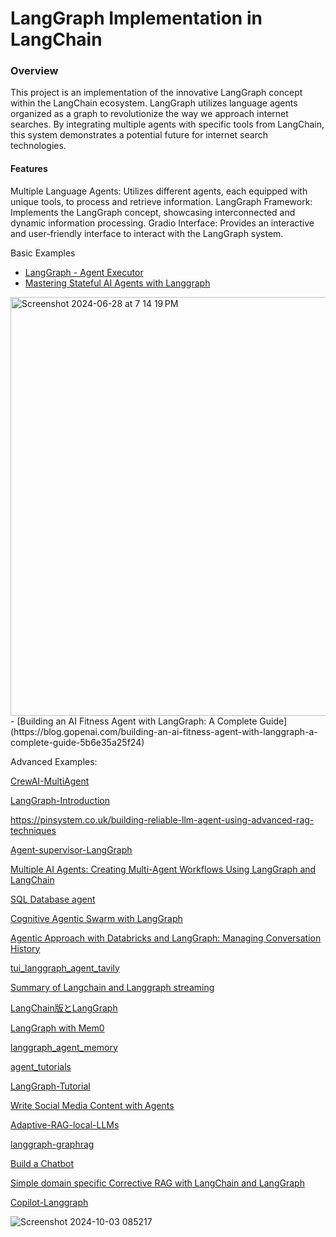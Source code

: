 # LangGraph Implementation in LangChain
### Overview
This project is an implementation of the innovative LangGraph concept within the LangChain ecosystem. LangGraph utilizes language agents organized as a graph to revolutionize the way we approach internet searches. By integrating multiple agents with specific tools from LangChain, this system demonstrates a potential future for internet search technologies.

#### Features
Multiple Language Agents: Utilizes different agents, each equipped with unique tools, to process and retrieve information.
LangGraph Framework: Implements the LangGraph concept, showcasing interconnected and dynamic information processing.
Gradio Interface: Provides an interactive and user-friendly interface to interact with the LangGraph system.

Basic Examples
- [LangGraph - Agent Executor](https://normalstory.tistory.com/m/entry/LangGraph-2-%EC%9C%A0%ED%98%95%EB%B3%84-%EC%8B%A4%EC%8A%B5)
- [Mastering Stateful AI Agents with Langgraph](https://div.beehiiv.com/p/mastering-stateful-ai-agents-langgraph) 
<img width="670" alt="Screenshot 2024-06-28 at 7 14 19 PM" src="https://github.com/andysingal/llm-course/assets/20493493/5cb2e8c1-ab21-4563-9a81-15faf7e88de6">
- [Building an AI Fitness Agent with LangGraph: A Complete Guide](https://blog.gopenai.com/building-an-ai-fitness-agent-with-langgraph-a-complete-guide-5b6e35a25f24)


Advanced Examples: 

[CrewAI-MultiAgent](https://levelup.gitconnected.com/for-a-multi-agent-framework-crewai-has-its-advantages-compared-to-autogen-a1df3ff66ed3)

[LangGraph-Introduction](https://github.com/pinecone-io/examples/blob/master/learn/generation/langchain/langgraph/00-langgraph-intro.ipynb) 

https://pinsystem.co.uk/building-reliable-llm-agent-using-advanced-rag-techniques 

[Agent-supervisor-LangGraph](https://gist.github.com/sravzpublic/534dbb3695180a5deca4df6cd0c118f4)

[Multiple AI Agents: Creating Multi-Agent Workflows Using LangGraph and LangChain](https://vijaykumarkartha.medium.com/multiple-ai-agents-creating-multi-agent-workflows-using-langgraph-and-langchain-0587406ec4e6) 

[SQL Database agent](https://github.com/langchain-ai/langsmith-cookbook/blob/main/testing-examples/agent-evals-with-langgraph/langgraph_sql_agent_eval.ipynb)

[Cognitive Agentic Swarm with LangGraph](https://medium.com/@abolcas/cognitive-agentic-swarm-with-langgraph-c34eba78f872)

[Agentic Approach with Databricks and LangGraph: Managing Conversation History](https://qiita.com/isanakamishiro2/items/b24cf0e199be652399f9) 

[tui_langgraph_agent_tavily](https://github.com/rokbenko/ai-playground/blob/main/langchain-tutorials/1-TUI_LangGraph_agent_Tavily/python/tui_langgraph_agent_tavily.py)

[Summary of Langchain and Langgraph streaming](https://note.com/rrrrrrrrrr_666/n/n3934dfc242b2) 

[LangChain版とLangGraph](https://qiita.com/YutaroOgawa2/items/cb5b1db9f07a1c4f3f54)

[LangGraph with Mem0](https://docs.mem0.ai/examples/langgraph)

[langgraph_agent_memory](https://github.com/rokbenko/ai-playground/blob/main/langchain-tutorials/2-TUI_LangGraph_agent_memory/python/tui_langgraph_agent_memory.py)

[agent_tutorials](https://github.com/samwit/agent_tutorials/tree/main)

[LangGraph-Tutorial](https://colab.research.google.com/drive/1nc0GzEHFW-xdqZzOiergQvSvvcJ4UVbl?usp=sharing)

[Write Social Media Content with Agents](https://www.mlexpert.io/bootcamp/write-social-media-content-with-agents)

[Adaptive-RAG-local-LLMs](https://langchain-ai.github.io/langgraph/tutorials/rag/langgraph_adaptive_rag_local/)

[langgraph-graphrag](https://github.com/milvus-io/bootcamp/blob/master/bootcamp/RAG/advanced_rag/langgraph-graphrag-agent-local.ipynb)

[Build a Chatbot](https://python.langchain.com/docs/tutorials/chatbot/)

[Simple domain specific Corrective RAG with LangChain and LangGraph](https://www.metadocs.co/2024/08/29/simple-domain-specific-corrective-rag-with-langchain-and-langgraph/)


[Copilot-Langgraph](https://docs.copilotkit.ai/coagents)

![Screenshot 2024-10-03 085217](https://github.com/user-attachments/assets/5e1bdf1b-98b2-4ea1-8438-1a3ec29915d0)
